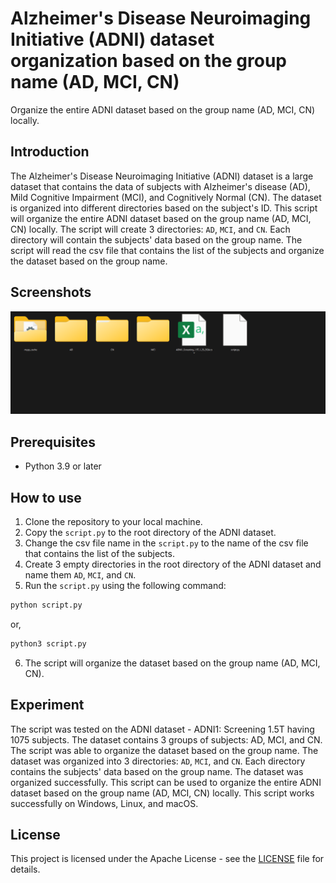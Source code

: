 # Alzheimer's Disease Neuroimaging Initiative (ADNI) dataset organization based on the group name (AD, MCI, CN)
Organize the entire ADNI dataset based on the group name (AD, MCI, CN) locally.

## Introduction
The Alzheimer's Disease Neuroimaging Initiative (ADNI) dataset is a large dataset that contains the data of subjects with Alzheimer's disease (AD), Mild Cognitive Impairment (MCI), and Cognitively Normal (CN). The dataset is organized into different directories based on the subject's ID. This script will organize the entire ADNI dataset based on the group name (AD, MCI, CN) locally. The script will create 3 directories: `AD`, `MCI`, and `CN`. Each directory will contain the subjects' data based on the group name. The script will read the csv file that contains the list of the subjects and organize the dataset based on the group name.

## Screenshots
![Screenshot](./img/cover.png)

## Prerequisites
- Python 3.9 or later

## How to use
1. Clone the repository to your local machine.
2. Copy the `script.py` to the root directory of the ADNI dataset.
3. Change the csv file name in the `script.py` to the name of the csv file that contains the list of the subjects.
4. Create 3 empty directories in the root directory of the ADNI dataset and name them `AD`, `MCI`, and `CN`.
5. Run the `script.py` using the following command:
```bash
python script.py
```
or,
```bash
python3 script.py
```
6. The script will organize the dataset based on the group name (AD, MCI, CN).


## Experiment
The script was tested on the ADNI dataset - ADNI1: Screening 1.5T having 1075 subjects. The dataset contains 3 groups of subjects: AD, MCI, and CN. The script was able to organize the dataset based on the group name. The dataset was organized into 3 directories: `AD`, `MCI`, and `CN`. Each directory contains the subjects' data based on the group name. The dataset was organized successfully. This script can be used to organize the entire ADNI dataset based on the group name (AD, MCI, CN) locally. This script works successfully on Windows, Linux, and macOS.

## License
This project is licensed under the Apache License - see the [LICENSE](LICENSE) file for details.